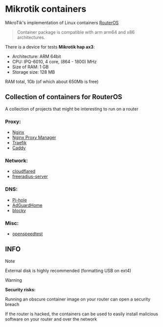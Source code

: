 # Mikrotik containers

MikroTik's implementation of Linux containers [RouterOS](https://help.mikrotik.com/docs/display/ROS/Container)

> Container package is compatible with arm arm64 and x86 architectures.

There is a device for tests **Mikrotik hap ax3**:
- Architecture: ARM 64bit
- CPU: IPQ-6010, 4 core, (864 - 1800) MHz
- Size of RAM: 1 GB
- Storage size: 128 MB

RAM total, 1Gb (of which about 650Mb is free)


## Collection of containers for RouterOS

A collection of projects that might be interesting to run on a router

### Proxy:
- [Nginx](https://github.com/nginx/nginx)
- [Nginx Proxy Manager](https://github.com/NginxProxyManager/nginx-proxy-manager)
- [Traefik](https://github.com/traefik/traefik)
- [Caddy](https://github.com/caddyserver/caddy)

### Network:
- [cloudflared](https://github.com/cloudflare/cloudflared)
- [freeradius-server](https://github.com/FreeRADIUS/freeradius-server)

### DNS: 
- [Pi-hole](https://github.com/pi-hole/docker-pi-hole)
- [AdGuardHome](https://github.com/AdguardTeam/AdGuardHome)
- [blocky](https://github.com/0xERR0R/blocky)

### Misc:
- [openspeedtest](https://github.com/openspeedtest/Speed-Test)



## INFO

> [!NOTE]  
> External disk is highly recommended (formatting USB on ext4)


> [!WARNING]  
> **Security risks:**
> 
> Running an obscure container image on your router can open a security breach
> 
> If the router is hacked, the containers can be used to easily install malicious software on your router and over the network